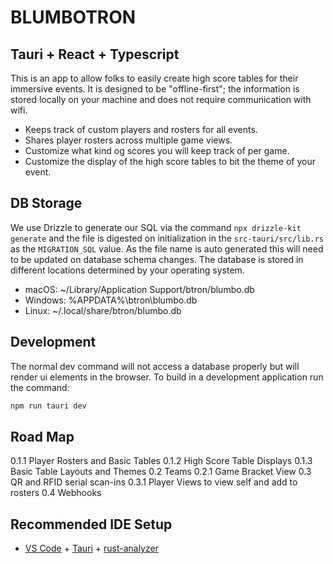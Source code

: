 # BLUMBOTRON

## Tauri + React + Typescript

This is an app to allow folks to easily create high score tables for their immersive events. It is designed to be "offline-first"; the information is stored locally on your machine and does not require communication with wifi.

- Keeps track of custom players and rosters for all events.
- Shares player rosters across multiple game views.
- Customize what kind og scores you will keep track of per game.
- Customize the display of the high score tables to bit the theme of your event.

## DB Storage

We use Drizzle to generate our SQL via the command `npx drizzle-kit generate` and the file is digested on initialization in the `src-tauri/src/lib.rs` as the `MIGRATION_SQL` value. As the file name is auto generated this will need to be updated on database schema changes. The database is stored in different locations determined by your operating system.

- macOS: ~/Library/Application Support/btron/blumbo.db
- Windows: %APPDATA%\btron\blumbo.db
- Linux: ~/.local/share/btron/blumbo.db

## Development

The normal dev command will not access a database properly but will render ui elements in the browser. To build in a development application run the command:

```bash
npm run tauri dev
```

## Road Map

0.1.1 Player Rosters and Basic Tables
0.1.2 High Score Table Displays
0.1.3 Basic Table Layouts and Themes
0.2 Teams
0.2.1 Game Bracket View
0.3 QR and RFID serial scan-ins
0.3.1 Player Views to view self and add to rosters
0.4 Webhooks

## Recommended IDE Setup

- [VS Code](https://code.visualstudio.com/) + [Tauri](https://marketplace.visualstudio.com/items?itemName=tauri-apps.tauri-vscode) + [rust-analyzer](https://marketplace.visualstudio.com/items?itemName=rust-lang.rust-analyzer)
